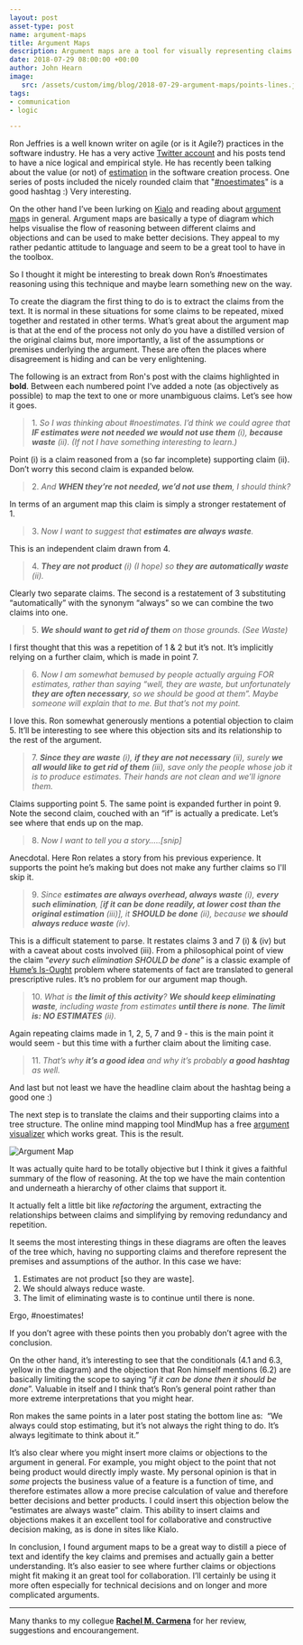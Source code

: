 ```yaml
---
layout: post
asset-type: post
name: argument-maps
title: Argument Maps
description: Argument maps are a tool for visually representing claims and objections to a given argument
date: 2018-07-29 08:00:00 +00:00
author: John Hearn
image:
   src: /assets/custom/img/blog/2018-07-29-argument-maps/points-lines.jpg
tags:
- communication
- logic

---
```


Ron Jeffries is a well known writer on agile (or is it Agile?) practices in the software industry. He has a very active [Twitter account](https://twitter.com/ronjeffries) and his posts tend to have a nice logical and empirical style. He has recently been talking about the value (or not) of [estimation](https://en.wikipedia.org/wiki/Software_development_effort_estimation) in the software creation process. One series of posts included the nicely rounded claim that "[#noestimates](https://twitter.com/hashtag/noestimates)" is a good hashtag :) Very interesting.

On the other hand I’ve been lurking on [Kialo](https://www.kialo.com/) and reading about [argument map](https://en.wikipedia.org/wiki/Argument_map)s in general. Argument maps are basically a type of diagram which helps visualise the flow of reasoning between different claims and objections and can be used to make better decisions. They appeal to my rather pedantic attitude to language and seem to be a great tool to have in the toolbox.  

So I thought it might be interesting to break down Ron’s #noestimates reasoning using this technique and maybe learn something new on the way.

To create the diagram the first thing to do is to extract the claims from the text. It is normal in these situations for some claims to be repeated, mixed together and restated in other terms. What’s great about the argument map is that at the end of the process not only do you have a distilled version of the original claims but, more importantly, a list of the assumptions or premises underlying the argument. These are often the places where disagreement is hiding and can be very enlightening.

The following is an extract from Ron's post with the claims highlighted in **bold**. Between each numbered point I’ve added a note (as objectively as possible) to map the text to one or more unambiguous claims. Let’s see how it goes.

> 1\. _So I was thinking about #noestimates.
 I’d think we could agree that **IF estimates were not needed we would not use them** (i), **because waste** (ii). (If not I have something interesting to learn.)_

Point (i) is a claim reasoned from a (so far incomplete) supporting claim (ii). Don’t worry this second claim is expanded below.

> 2\. _And **WHEN they’re not needed, we’d not use them**, I should think?_

In terms of an argument map this claim is simply a stronger restatement of 1.

> 3\. _Now I want to suggest that **estimates are always waste**._

This is an independent claim drawn from 4.

> 4\. _**They are not product** (i) (I hope) so **they are automatically waste** (ii)._

Clearly two separate claims. The second is a restatement of 3 substituting “automatically” with the synonym “always” so we can combine the two claims into one.  

> 5\. _**We should want to get rid of them** on those grounds. (See Waste)_

I first thought that this was a repetition of 1 & 2 but it’s not. It’s implicitly relying on a further claim, which is made in point 7.

> 6\. _Now I am somewhat bemused by people actually arguing FOR estimates, rather than saying “well, they are waste, but unfortunately **they are often necessary**, so we should be good at them”. Maybe someone will explain that to me. But that’s not my point._

I love this. Ron somewhat generously mentions a potential objection to claim 5. It’ll be interesting to see where this objection sits and its relationship to the rest of the argument.

> 7\. _**Since they are waste** (i), **if they are not necessary** (ii), surely **we all would like to get rid of them** (iii), save only the people whose job it is to produce estimates. Their hands are not clean and we’ll ignore them._

 Claims supporting point 5. The same point is expanded further in point 9. Note the second claim, couched with an “if” is actually a predicate. Let’s see where that ends up on the map.

> 8\. _Now I want to tell you a story…..[snip]_

Anecdotal. Here Ron relates a story from his previous experience. It supports the point he’s making but does not make any further claims so I'll skip it.

> 9\. _Since **estimates are always overhead, always waste** (i), **every such elimination**, [**if it can be done readily, at lower cost than the original estimation** (iii)], it **SHOULD be done** (ii), because **we should always reduce waste** (iv)._

This is a difficult statement to parse. It restates claims 3 and 7 (i) & (iv) but with a caveat about costs involved (iii). From a philosophical point of view the claim “_every such elimination SHOULD be done_” is a classic example of [Hume’s Is-Ought](https://www.youtube.com/watch?v=eT7yXG2aJdY) problem where statements of fact are translated to general prescriptive rules. It’s no problem for our argument map though.

> 10\. _What is **the limit of this activity**? **We should keep eliminating waste**, including waste from estimates **until there is none**. **The limit is: NO ESTIMATES** (ii)._

Again repeating claims made in 1, 2, 5, 7 and 9 - this is the main point it would seem - but this time with a further claim about the limiting case.

> 11\. _That’s why **it’s a good idea** and why it’s probably **a good hashtag** as well._

And last but not least we have the headline claim about the hashtag being a good one :)

The next step is to translate the claims and their supporting claims into a tree structure. The online mind mapping tool MindMup has a free [argument visualizer](http://argument.mindmup.com/) which works great. This is the result.

![Argument Map]({{site.baseurl}}/assets/custom/img/blog/2018-07-29-argument-maps/argument-map.png)

It was actually quite hard to be totally objective but I think it gives a faithful summary of the flow of reasoning. At the top we have the main contention and underneath a hierarchy of other claims that support it.

It actually felt a little bit like _refactoring_ the argument, extracting the relationships between claims and simplifying by removing redundancy and repetition.

It seems the most interesting things in these diagrams are often the leaves of the tree which, having no supporting claims and therefore represent the premises and assumptions of the author. In this case we have:

1. Estimates are not product [so they are waste].
2. We should always reduce waste.
3. The limit of eliminating waste is to continue until there is none.

Ergo, #noestimates!

If you don’t agree with these points then you probably don’t agree with the conclusion. 

On the other hand, it’s interesting to see that the conditionals (4.1 and 6.3, yellow in the diagram) and the objection that Ron himself mentions (6.2) are basically limiting the scope to saying “_if it can be done then it should be done_”. Valuable in itself and I think that’s Ron’s general point rather than more extreme interpretations that you might hear. 

Ron makes the same points in a later post stating the bottom line as:  “We always could stop estimating, but it’s not always the right thing to do. It’s always legitimate to think about it.”

It’s also clear where you might insert more claims or objections to the argument in general. For example, you might object to the point that not being product would directly imply waste. My personal opinion is that in _some_ projects the business value of a feature is a function of time, and therefore estimates allow a more precise calculation of value and therefore better decisions and better products. I could insert this objection below the “estimates are always waste” claim. This ability to insert claims and objections makes it an excellent tool for collaborative and constructive decision making, as is done in sites like Kialo.

In conclusion, I found argument maps to be a great way to distill a piece of text and identify the key claims and premises and actually gain a better understanding. It’s also easier to see where further claims or objections might fit making it an great tool for collaboration. I’ll certainly be using it more often especially for technical decisions and on longer and more complicated arguments.

------

Many thanks to my collegue <a href="publications/author/raquel-m-carmena/">**Rachel M. Carmena**</a> for her review, suggestions and encourangement.